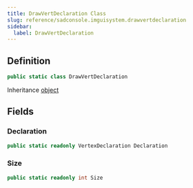 ```yaml
---
title: DrawVertDeclaration Class
slug: reference/sadconsole.imguisystem.drawvertdeclaration
sidebar:
  label: DrawVertDeclaration
---
```

## Definition

```csharp title="C#"
public static class DrawVertDeclaration
```

Inheritance [object](https://learn.microsoft.com/dotnet/api/system.object/)

## Fields

### Declaration

```csharp title="C#"
public static readonly VertexDeclaration Declaration
```

### Size

```csharp title="C#"
public static readonly int Size
```